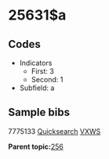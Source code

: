 # 25631$a

## Codes

-   Indicators
    -   First: 3
    -   Second: 1
-   Subfield: a

## Sample bibs

7775133 [Quicksearch](https://search.library.yale.edu/catalog/7775133) [VXWS](http://prodorbis.library.yale.edu:7014/vxws/GetHoldingsService?bibId=7775133)

**Parent topic:**[256](../../tags/256/256.md)

